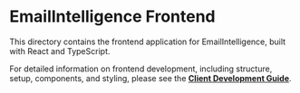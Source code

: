 # EmailIntelligence Frontend

This directory contains the frontend application for EmailIntelligence, built with React and TypeScript.

For detailed information on frontend development, including structure, setup, components, and styling, please see the **[Client Development Guide](../../docs/client_development.md)**.
